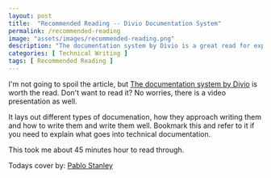 ```yaml
---
layout: post
title:  "Recommended Reading -- Divio Documentation System"
permalink: /recommended-reading
image: "assets/images/recommended-reading.png"
description: "The documentation system by Divio is a great read for experienced and new technical writers."
categories: [ Technical Writing ]
tags: [ Recommended Reading ]
---
```


I'm not going to spoil the article, but [The documentation system by Divio](https://documentation.divio.com/) is worth the read. Don't want to read it? No worries, there is a video presentation as well. 

It lays out different types of documenation, how they approach writing them and how to write them and write them well. Bookmark this and refer to it if you need to explain what goes into technical documentation.

This took me about 45 minutes hour to read through.

Todays cover by: [Pablo Stanley](https://blush.design/artists/pablo-stanley)